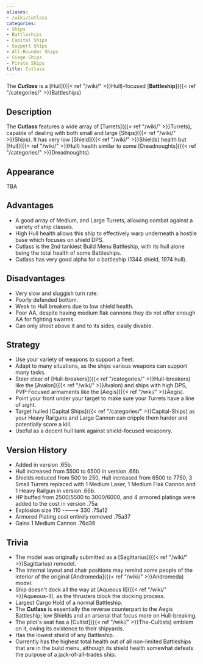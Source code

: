 ```yaml
---
aliases:
- /wiki/Cutlass
categories:
- Ships
- Battleships
- Capital Ships
- Support Ships
- All-Rounder Ships
- Siege Ships
- Pirate Ships
title: Cutlass
---
```


The **_Cutlass_** is a [Hull]({{< ref "/wiki/" >}}Hull)-focused [**Battleship**]({{< ref "/categories/" >}}Battleships) 

## Description

The **Cutlass** features a wide array of [Turrets]({{< ref "/wiki/" >}}Turrets), capable of dealing with both small and large [Ships]({{< ref "/wiki/" >}}Ships). It has very low [Shield]({{< ref "/wiki/" >}}Shields) health but [Hull]({{< ref "/wiki/" >}}Hull) health similar to some [Dreadnoughts]({{< ref "/categories/" >}}Dreadnoughts).

## Appearance

TBA

## Advantages

- A good array of Medium, and Large Turrets, allowing combat against a variety of ship classes.
- High Hull health allows this ship to effectively warp underneath a hostile base which focuses on shield DPS.
- Cutlass is the 2nd tankiest Build Menu Battleship, with its hull alone being the total health of some Battleships.
- Cutlass has very good alpha for a battleship (1344 shield, 1974 hull).

## Disadvantages

- Very slow and sluggish turn rate.
- Poorly defended bottom.
- Weak to Hull breakers due to low shield health.
- Poor AA, despite having medium flak cannons they do not offer enough AA for fighting swarms.
- Can only shoot above it and to its sides, easily divable.

## Strategy

- Use your variety of weapons to support a fleet.
- Adapt to many situations, as the ships various weapons can support many tasks.
- Steer clear of [Hull-breakers]({{< ref "/categories/" >}}Hull-breakers) like the [Avalon]({{< ref "/wiki/" >}}Avalon) and ships with high DPS, PVP-Focused armaments like the [Aegis]({{< ref "/wiki/" >}}Aegis).
- Point your front under your target to make sure your Turrets have a line of sight.
- Target hulled [Capital Ships]({{< ref "/categories/" >}}Capital-Ships) as your Heavy Railguns and Large Cannon can cripple them harder and potentially score a kill.
- Useful as a decent hull tank against shield-focused weaponry.

## Version History 

- Added in version .65b.
- Hull increased from 5500 to 6500 in version .66b.
- Shields reduced from 500 to 250, Hull increased from 6500 to 7750, 3 Small Turrets replaced with 1 Medium Laser, 1 Medium Flak Cannon and 1 Heavy Railgun in version .66b.
- HP buffed from 2500/5500 to 3000/6000, and 4 armored platings were added to the cost in version .75a
- Explosion size 110 ----> 330 .75a12
- Armored Plating cost entirely removed .75a37
- Gains 1 Medium Cannon .76d36

## Trivia

- The model was originally submitted as a [Sagittarius]({{< ref "/wiki/" >}}Sagittarius) remodel.
- The internal layout and chair positions may remind some people of the interior of the original [Andromeda]({{< ref "/wiki/" >}}Andromeda) model.
- Ship doesn't dock all the way at [Aqueous II]({{< ref "/wiki/" >}}Aqueous-II), as the thrusters block the docking process.
- Largest Cargo Hold of a normal Battleship.
- The **Cutlass** is essentially the reverse counterpart to the Aegis Battleship; low Shields and an arsenal that focus more on Hull-breaking.
- The pilot's seat has a [Cultist]({{< ref "/wiki/" >}}The-Cultists) emblem on it, owing its existence to their shipyards.
- Has the lowest shield of any Battleship.
- Currently has the highest total health out of all non-limited Battleships that are in the build menu, although its shield health somewhat defeats the purpose of a jack-of-all-trades ship.